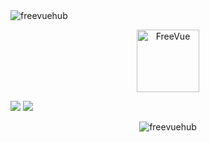 <img src="https://capsule-render.vercel.app/api?type=waving&height=100&color=60:c892d8,100:6667ab&section=header" alt="freevuehub" />
  
<p align="center">
  <img width="100px" src="https://og.freevue.dev/api/logo?size=100&style=border" align="center" alt="FreeVue" />
</p>
<p>
  
</p>
<p>
  <img src="https://github-readme-stats.vercel.app/api/top-langs/?username=anuraghazra&hide_progress=true&bg_color=60,c892d8,6667ab&locale=kr&title_color=fff&text_color=fff" />
  <img src="https://github-readme-stats.vercel.app/api?username=freevuehub&show_icons=true&locale=kr&bg_color=60,c892d8,6667ab&title_color=fff&text_color=fff" />
</p>

<p align="center">
  <img src="https://capsule-render.vercel.app/api?type=waving&height=100&color=60:c892d8,100:6667ab&section=footer" alt="freevuehub" />
</p>
